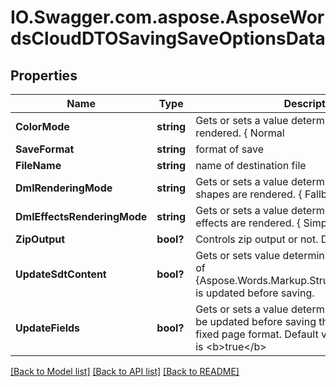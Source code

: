 # IO.Swagger.com.aspose.AsposeWordsCloudDTOSavingSaveOptionsData
## Properties

Name | Type | Description | Notes
------------ | ------------- | ------------- | -------------
**ColorMode** | **string** | Gets or sets a value determining how colors are rendered.  { Normal | Grayscale} | [optional] 
**SaveFormat** | **string** | format of save | [optional] 
**FileName** | **string** | name of destination file | [optional] 
**DmlRenderingMode** | **string** | Gets or sets a value determining how DrawingML shapes are rendered.  { Fallback | DrawingML } | [optional] 
**DmlEffectsRenderingMode** | **string** | Gets or sets a value determining how DrawingML effects are rendered.  { Simplified | None | Fine } | [optional] 
**ZipOutput** | **bool?** | Controls zip output or not.  Default value is false. | [optional] 
**UpdateSdtContent** | **bool?** | Gets or sets value determining whether content of {Aspose.Words.Markup.StructuredDocumentTag} is updated before saving. | [optional] 
**UpdateFields** | **bool?** | Gets or sets a value determining if fields should be updated before saving the document to a fixed page format.  Default value for this property is &lt;b&gt;true&lt;/b&gt; | [optional] 

[[Back to Model list]](../README.md#documentation-for-models) [[Back to API list]](../README.md#documentation-for-api-endpoints) [[Back to README]](../README.md)


